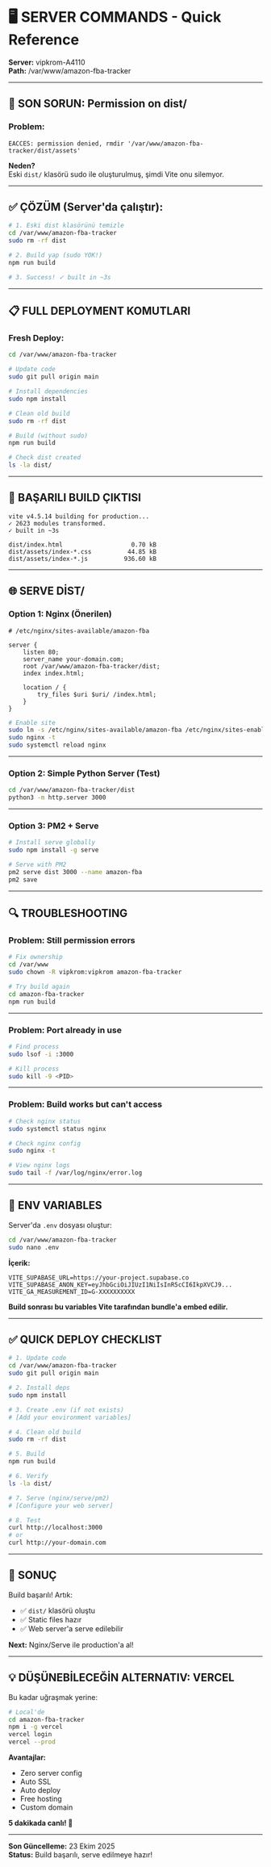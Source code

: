 # 🖥️ SERVER COMMANDS - Quick Reference

**Server:** vipkrom-A4110  
**Path:** /var/www/amazon-fba-tracker

---

## 🔧 **SON SORUN: Permission on dist/**

### **Problem:**
```
EACCES: permission denied, rmdir '/var/www/amazon-fba-tracker/dist/assets'
```

**Neden?**  
Eski `dist/` klasörü sudo ile oluşturulmuş, şimdi Vite onu silemyor.

---

## ✅ **ÇÖZÜM (Server'da çalıştır):**

```bash
# 1. Eski dist klasörünü temizle
cd /var/www/amazon-fba-tracker
sudo rm -rf dist

# 2. Build yap (sudo YOK!)
npm run build

# 3. Success! ✓ built in ~3s
```

---

## 📋 **FULL DEPLOYMENT KOMUTLARI**

### **Fresh Deploy:**
```bash
cd /var/www/amazon-fba-tracker

# Update code
sudo git pull origin main

# Install dependencies
sudo npm install

# Clean old build
sudo rm -rf dist

# Build (without sudo)
npm run build

# Check dist created
ls -la dist/
```

---

## 🎯 **BAŞARILI BUILD ÇIKTISI**

```
vite v4.5.14 building for production...
✓ 2623 modules transformed.
✓ built in ~3s

dist/index.html                   0.70 kB
dist/assets/index-*.css          44.85 kB
dist/assets/index-*.js          936.60 kB
```

---

## 🌐 **SERVE DİST/**

### **Option 1: Nginx (Önerilen)**
```nginx
# /etc/nginx/sites-available/amazon-fba

server {
    listen 80;
    server_name your-domain.com;
    root /var/www/amazon-fba-tracker/dist;
    index index.html;

    location / {
        try_files $uri $uri/ /index.html;
    }
}
```

```bash
# Enable site
sudo ln -s /etc/nginx/sites-available/amazon-fba /etc/nginx/sites-enabled/
sudo nginx -t
sudo systemctl reload nginx
```

---

### **Option 2: Simple Python Server (Test)**
```bash
cd /var/www/amazon-fba-tracker/dist
python3 -m http.server 3000
```

---

### **Option 3: PM2 + Serve**
```bash
# Install serve globally
sudo npm install -g serve

# Serve with PM2
pm2 serve dist 3000 --name amazon-fba
pm2 save
```

---

## 🔍 **TROUBLESHOOTING**

### **Problem: Still permission errors**
```bash
# Fix ownership
cd /var/www
sudo chown -R vipkrom:vipkrom amazon-fba-tracker

# Try build again
cd amazon-fba-tracker
npm run build
```

---

### **Problem: Port already in use**
```bash
# Find process
sudo lsof -i :3000

# Kill process
sudo kill -9 <PID>
```

---

### **Problem: Build works but can't access**
```bash
# Check nginx status
sudo systemctl status nginx

# Check nginx config
sudo nginx -t

# View nginx logs
sudo tail -f /var/log/nginx/error.log
```

---

## 📝 **ENV VARIABLES**

Server'da `.env` dosyası oluştur:

```bash
cd /var/www/amazon-fba-tracker
sudo nano .env
```

**İçerik:**
```env
VITE_SUPABASE_URL=https://your-project.supabase.co
VITE_SUPABASE_ANON_KEY=eyJhbGciOiJIUzI1NiIsInR5cCI6IkpXVCJ9...
VITE_GA_MEASUREMENT_ID=G-XXXXXXXXXX
```

**Build sonrası bu variables Vite tarafından bundle'a embed edilir.**

---

## ✅ **QUICK DEPLOY CHECKLIST**

```bash
# 1. Update code
cd /var/www/amazon-fba-tracker
sudo git pull origin main

# 2. Install deps
sudo npm install

# 3. Create .env (if not exists)
# [Add your environment variables]

# 4. Clean old build
sudo rm -rf dist

# 5. Build
npm run build

# 6. Verify
ls -la dist/

# 7. Serve (nginx/serve/pm2)
# [Configure your web server]

# 8. Test
curl http://localhost:3000
# or
curl http://your-domain.com
```

---

## 🚀 **SONUÇ**

Build başarılı! Artık:
- ✅ `dist/` klasörü oluştu
- ✅ Static files hazır
- ✅ Web server'a serve edilebilir

**Next:** Nginx/Serve ile production'a al!

---

## 💡 **DÜŞÜNEBİLECEĞİN ALTERNATIV: VERCEL**

Bu kadar uğraşmak yerine:

```bash
# Local'de
cd amazon-fba-tracker
npm i -g vercel
vercel login
vercel --prod
```

**Avantajlar:**
- Zero server config
- Auto SSL
- Auto deploy
- Free hosting
- Custom domain

**5 dakikada canlı! 🚀**

---

**Son Güncelleme:** 23 Ekim 2025  
**Status:** Build başarılı, serve edilmeye hazır!

